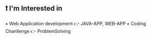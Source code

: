 ## ❗ I'm Interested in
▪️ Web Application development 👉 JAVA-APP, WEB-APP
▪️ Coding Chanllenge 👉 ProblemSolving
